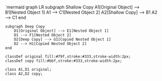 `mermaid
graph LR
    subgraph Shallow Copy
        A1[Original Object] --> B1[Nested Object 1]
        A1 --> C1[Nested Object 2]
        A2[Shallow Copy] --> B1
        A2 --> C1
    end

    subgraph Deep Copy
        D1[Original Object] --> E1[Nested Object 1]
        D1 --> F1[Nested Object 2]
        D2[Deep Copy] --> G1[Copied Nested Object 1]
        D2 --> H1[Copied Nested Object 2]
    end

    classDef original fill:#f9f,stroke:#333,stroke-width:2px;
    classDef copy fill:#bbf,stroke:#333,stroke-width:2px;

    class A1,D1 original;
    class A2,D2 copy;
